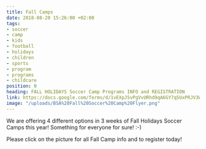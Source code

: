 ```yaml
---
title: Fall Camps
date: 2018-08-20 15:26:00 +02:00
tags:
- soccer
- camp
- kids
- football
- holidays
- children
- sports
- program
- programs
- childcare
position: 0
heading: FALL HOLIDAYS Soccer Camp Programs INFO and REGISTRATION
link: https://docs.google.com/forms/d/1vEXpJ5vPgVvURhd9qA6GY7q5UxPRJV3W7D6jm-7G5GQ/edit
image: "/uploads/BSA%20Fall%20Soccer%20Camp%20Flyer.png"
---
```


We are offering 4 different options in 3 weeks of Fall Holidays Soccer Camps this year! Something for everyone for sure! :-)

Please click on the picture for all Fall Camp info and to register today!